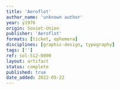 ```yaml
---
title: 'Aeroflot'
author_name: 'unknown author'
year: y1976
origin: Soviet-Union
publisher: 'Aeroflot'
formats: [ticket, ephemera]
disciplines: [graphic-design, typography]
tags: ['']
ref: sol-512-0000
layout: artifact
status: complete
published: true
date_added: 2022-05-22
---
```

